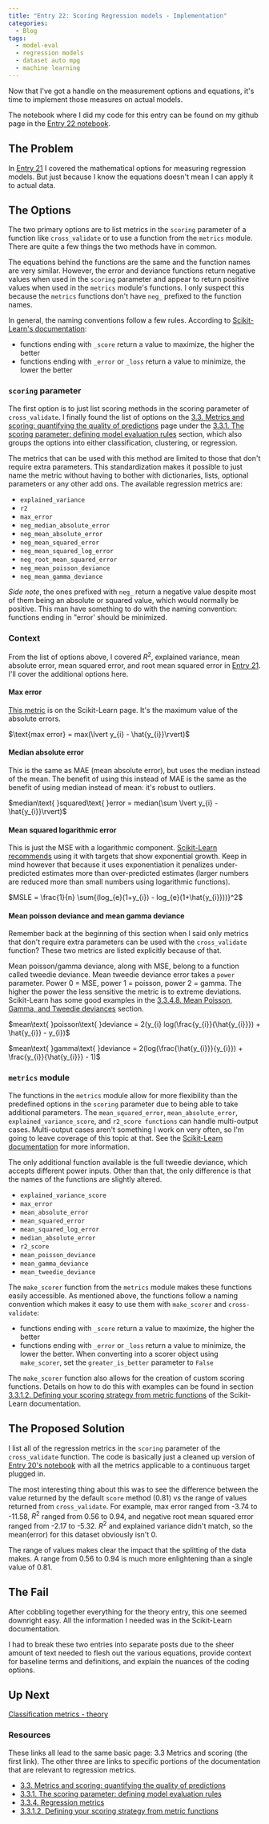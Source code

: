 ```yaml
---
title: "Entry 22: Scoring Regression models - Implementation"
categories:
  - Blog
tags:
  - model-eval
  - regression models
  - dataset auto mpg
  - machine learning
---
```


Now that I've got a handle on the measurement options and equations, it's time to implement those measures on actual models.

The notebook where I did my code for this entry can be found on my github page in the [Entry 22 notebook](https://github.com/julielinx/datascience_diaries/blob/master/02_model_eval/22a_nb_reg_score_implement.ipynb).

## The Problem

In [Entry 21](https://julielinx.github.io/blog/21_reg_score_theory/) I covered the mathematical options for measuring regression models. But just because I know the equations doesn't mean I can apply it to actual data.

## The Options

The two primary options are to list metrics in the `scoring` parameter of a function like `cross_validate` or to use a function from the `metrics` module. There are quite a few things the two methods have in common.

The equations behind the functions are the same and the function names are very similar. However, the error and deviance functions return negative values when used in the `scoring` parameter and appear to return positive values when used in the `metrics` module's functions. I only suspect this because the `metrics` functions don't have `neg_` prefixed to the function names.

In general, the naming conventions follow a few rules. According to [Scikit-Learn's documentation](https://scikit-learn.org/stable/modules/model_evaluation.html#scoring):

- functions ending with `_score` return a value to maximize, the higher the better
- functions ending with `_error` or `_loss` return a value to minimize, the lower the better

### `scoring` parameter

The first option is to just list scoring methods in the scoring parameter of `cross_validate`. I finally found the list of options on the [3.3. Metrics and scoring: quantifying the quality of predictions](https://scikit-learn.org/stable/modules/model_evaluation.html) page under the [3.3.1. The scoring parameter: defining model evaluation rules](https://scikit-learn.org/stable/modules/model_evaluation.html#scoring-parameter) section, which also groups the options into either classification, clustering, or regression.

The metrics that can be used with this method are limited to those that don't require extra parameters. This standardization makes it possible to just name the metric without having to bother with dictionaries, lists, optional parameters or any other add ons. The available regression metrics are:

- `explained_variance`
- `r2`
- `max_error`
- `neg_median_absolute_error`
- `neg_mean_absolute_error`
- `neg_mean_squared_error`
- `neg_mean_squared_log_error`
- `neg_root_mean_squared_error`
- `neg_mean_poisson_deviance`
- `neg_mean_gamma_deviance`

*Side note*, the ones prefixed with `neg_` return a negative value despite most of them being an absolute or squared value, which would normally be positive. This man have something to do with the naming convention: functions ending in "error' should be minimized.

### Context

From the list of options above, I covered $R^2$, explained variance, mean absolute error, mean squared error, and root mean squared error in [Entry 21](https://julielinx.github.io/blog/21_reg_score_theory/). I'll cover the additional options here.

#### Max error

[This metric](https://scikit-learn.org/stable/modules/model_evaluation.html#max-error) is on the Scikit-Learn page. It's the maximum value of the absolute errors.

$\text{max error} = max(\lvert y_{i} - \hat{y_{i}}\rvert)$

#### Median absolute error

This is the same as MAE (mean absolute error), but uses the median instead of the mean. The benefit of using this instead of MAE is the same as the benefit of using median instead of mean: it's robust to outliers.

$median\text{ }squared\text{ }error = median(\sum \lvert y_{i} - \hat{y_{i}}\rvert)$

#### Mean squared logarithmic error

This is just the MSE with a logarithmic component. [Scikit-Learn recommends](https://scikit-learn.org/stable/modules/model_evaluation.html#mean-squared-log-error) using it with targets that show exponential growth. Keep in mind however that because it uses exponentiation it penalizes under-predicted estimates more than over-predicted estimates (larger numbers are reduced more than small numbers using logarithmic functions). 

$MSLE = \frac{1}{n} \sum{(log_{e}(1+y_{i}) - log_{e}(1+\hat{y_{i}}))}^2$

#### Mean poisson deviance and mean gamma deviance

Remember back at the beginning of this section when I said only metrics that don't require extra parameters can be used with the `cross_validate` function? These two metrics are listed explicitly because of that.

Mean poisson/gamma deviance, along with MSE, belong to a function called tweedie deviance. Mean tweedie deviance error takes a `power` parameter. Power 0 = MSE, power 1 = poisson, power 2 = gamma. The higher the power the less sensitive the metric is to extreme deviations. Scikit-Learn has some good examples in the [3.3.4.8. Mean Poisson, Gamma, and Tweedie deviances](https://scikit-learn.org/stable/modules/model_evaluation.html#mean-tweedie-deviance) section.

$mean\text{ }poisson\text{ }deviance = 2(y_{i} log(\frac{y_{i}}{\hat{y_{i}}}) + \hat{y_{i}} - y_{i})$

$mean\text{ }gamma\text{ }deviance = 2(log(\frac{\hat{y_{i}}}{y_{i}}) + \frac{y_{i}}{\hat{y_{i}}} - 1)$

### `metrics` module

The functions in the `metrics` module allow for more flexibility than the predefined options in the `scoring` parameter due to being able to take additional parameters. The `mean_squared_error`, `mean_absolute_error`, `explained_variance_score`, and `r2_score functions` can handle multi-output cases. Multi-output cases aren't something I work on very often, so I'm going to leave coverage of this topic at that. See the [Scikit-Learn documentation](https://scikit-learn.org/stable/modules/model_evaluation.html#regression-metrics) for more information.

The only additional function available is the full tweedie deviance, which accepts different power inputs. Other than that, the only difference is that the names of the functions are slightly altered. 

- `explained_variance_score`
- `max_error`
- `mean_absolute_error`
- `mean_squared_error`
- `mean_squared_log_error`
- `median_absolute_error`
- `r2_score`
- `mean_poisson_deviance`
- `mean_gamma_deviance`
- `mean_tweedie_deviance`

The `make_scorer` function from the `metrics` module makes these functions easily accessible. As mentioned above, the functions follow a naming convention which makes it easy to use them with `make_scorer` and `cross-validate`:

- functions ending with `_score` return a value to maximize, the higher the better
- functions ending with `_error` or `_loss` return a value to minimize, the lower the better. When converting into a scorer object using `make_scorer`, set the `greater_is_better` parameter to `False`

The `make_scorer` function also allows for the creation of custom scoring functions. Details on how to do this with examples can be found in section [3.3.1.2. Defining your scoring strategy from metric functions](https://scikit-learn.org/stable/modules/model_evaluation.html#scoring) of the Scikit-Learn documentation.

## The Proposed Solution

I list all of the regression metrics in the `scoring` parameter of the `cross_validate` function. The code is basically just a cleaned up version of [Entry 20's notebook](https://github.com/julielinx/datascience_diaries/blob/master/02_model_eval/20a_nb_sklearn_pipeline.ipynb) with all the metrics applicable to a continuous target plugged in.

The most interesting thing about this was to see the difference between the value returned by the default `score` method (0.81) vs the range of values returned from `cross_validate`. For example, max error ranged from -3.74 to -11.58, $R^2$ ranged from 0.56 to 0.94, and negative root mean squared error ranged from -2.17 to -5.32. $R^2$ and explained variance didn't match, so the mean(error) for this dataset obviously isn't 0.

The range of values makes clear the impact that the splitting of the data makes. A range from 0.56 to 0.94 is much more enlightening than a single value of 0.81.

## The Fail

After cobbling together everything for the theory entry, this one seemed downright easy. All the information I needed was in the Scikit-Learn documentation.

I had to break these two entries into separate posts due to the sheer amount of text needed to flesh out the various equations, provide context for baseline terms and definitions, and explain the nuances of the coding options.

## Up Next

[Classification metrics - theory](https://julielinx.github.io/blog/23_class_score_theory/)

### Resources

These links all lead to the same basic page: 3.3 Metrics and scoring (the first link). The other three are links to specific portions of the documentation that are relevant to regression metrics.

- [3.3. Metrics and scoring: quantifying the quality of predictions](https://scikit-learn.org/stable/modules/model_evaluation.html)
- [3.3.1. The scoring parameter: defining model evaluation rules](https://scikit-learn.org/stable/modules/model_evaluation.html#the-scoring-parameter-defining-model-evaluation-rules)
- [3.3.4. Regression metrics](https://scikit-learn.org/stable/modules/model_evaluation.html#regression-metrics)
- [3.3.1.2. Defining your scoring strategy from metric functions](https://scikit-learn.org/stable/modules/model_evaluation.html#scoring)